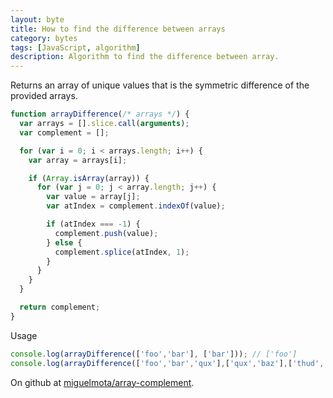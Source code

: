 ```yaml
---
layout: byte
title: How to find the difference between arrays
category: bytes
tags: [JavaScript, algorithm]
description: Algorithm to find the difference between array.
---
```

Returns an array of unique values that is the symmetric difference of the provided arrays.

```javascript
function arrayDifference(/* arrays */) {
  var arrays = [].slice.call(arguments);
  var complement = [];

  for (var i = 0; i < arrays.length; i++) {
    var array = arrays[i];

    if (Array.isArray(array)) {
      for (var j = 0; j < array.length; j++) {
        var value = array[j];
        var atIndex = complement.indexOf(value);

        if (atIndex === -1) {
          complement.push(value);
        } else {
          complement.splice(atIndex, 1);
        }
      }
    }
  }

  return complement;
}
```

Usage

```javascript
console.log(arrayDifference(['foo','bar'], ['bar'])); // ['foo']
console.log(arrayDifference(['foo','bar','qux'],['qux','baz'],['thud','norf','bar'])); // ['foo','baz','thud','norf']
```

On github at [miguelmota/array-complement](https://github.com/miguelmota/array-complement).
